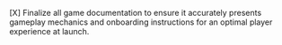 [X] Finalize all game documentation to ensure it accurately presents gameplay mechanics and onboarding instructions for an optimal player experience at launch.